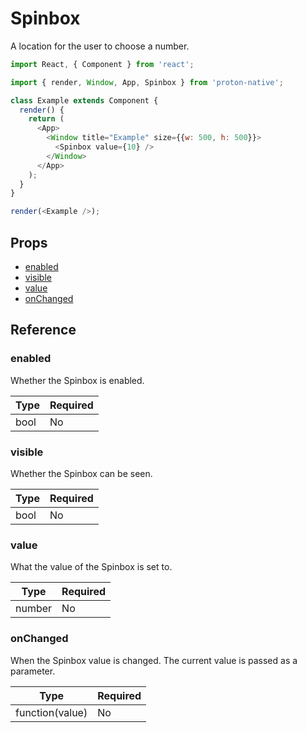 # Spinbox

A location for the user to choose a number.

```javascript
import React, { Component } from 'react';

import { render, Window, App, Spinbox } from 'proton-native';

class Example extends Component {
  render() {
    return (
      <App>
        <Window title="Example" size={{w: 500, h: 500}}>
          <Spinbox value={10} />
        </Window>
      </App>
    );
  }
}

render(<Example />);
```

## Props

- [enabled](#enabled)
- [visible](#visible)
- [value](#value)
- [onChanged](#onChanged)

## Reference

### enabled

Whether the Spinbox is enabled.

| **Type** | **Required** |
| --- | --- |
| bool | No |

### visible

Whether the Spinbox can be seen.

| **Type** | **Required** |
| --- | --- |
| bool | No |

### value

What the value of the Spinbox is set to.

| **Type** | **Required** |
| --- | --- |
| number | No |

### onChanged

When the Spinbox value is changed. The current value is passed as a parameter.

| **Type** | **Required** |
| --- | --- |
| function(value) | No |